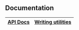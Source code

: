 ## Documentation
| [API Docs](API.md) | [Writing utilities](UTILS.md) |
|:------------------:|:-----------------------------:|
